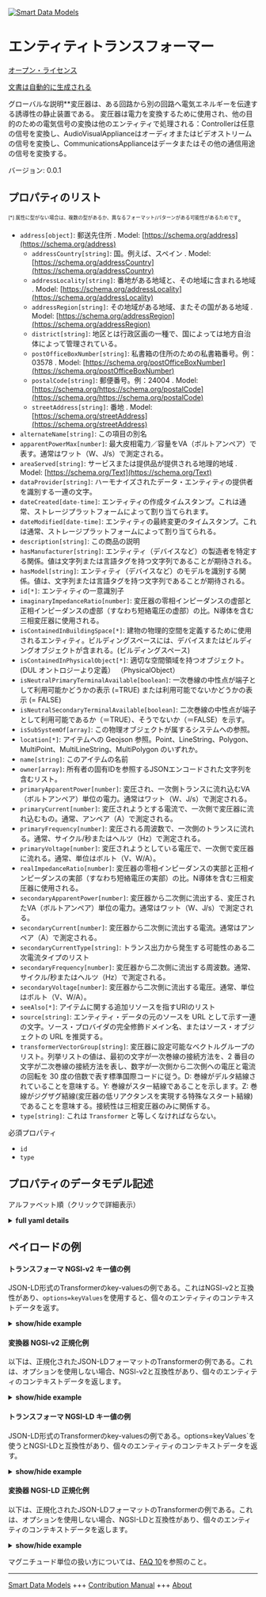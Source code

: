 <!-- 10-Header -->    
[![Smart Data Models](https://smartdatamodels.org/wp-content/uploads/2022/01/SmartDataModels_logo.png "Logo")](https://smartdatamodels.org)    
エンティティトランスフォーマー    
===============<!-- /10-Header -->    
<!-- 15-License -->    
[オープン・ライセンス](https://github.com/smart-data-models//dataModel.S4BLDG/blob/master/Transformer/LICENSE.md)    
[文書は自動的に生成される](https://docs.google.com/presentation/d/e/2PACX-1vTs-Ng5dIAwkg91oTTUdt8ua7woBXhPnwavZ0FxgR8BsAI_Ek3C5q97Nd94HS8KhP-r_quD4H0fgyt3/pub?start=false&loop=false&delayms=3000#slide=id.gb715ace035_0_60)    
<!-- /15-License -->    
<!-- 20-Description -->    
グローバルな説明**変圧器は、ある回路から別の回路へ電気エネルギーを伝達する誘導性の静止装置である。  変圧器は電力を変換するために使用され、他の目的のための電気信号の変換は他のエンティティで処理される：Controllerは任意の信号を変換し、AudioVisualApplianceはオーディオまたはビデオストリームの信号を変換し、CommunicationsApplianceはデータまたはその他の通信用途の信号を変換する。    
バージョン: 0.0.1    
<!-- /20-Description -->    
<!-- 30-PropertiesList -->    
## プロパティのリスト    
<sup><sub>[*] 属性に型がない場合は、複数の型があるか、異なるフォーマット/パターンがある可能性があるためです</sub></sup>。    
- `address[object]`: 郵送先住所  . Model: [https://schema.org/address](https://schema.org/address)	- `addressCountry[string]`: 国。例えば、スペイン  . Model: [https://schema.org/addressCountry](https://schema.org/addressCountry)    
	- `addressLocality[string]`: 番地がある地域と、その地域に含まれる地域  . Model: [https://schema.org/addressLocality](https://schema.org/addressLocality)    
	- `addressRegion[string]`: その地域がある地域、またその国がある地域  . Model: [https://schema.org/addressRegion](https://schema.org/addressRegion)    
	- `district[string]`: 地区とは行政区画の一種で、国によっては地方自治体によって管理されている。      
	- `postOfficeBoxNumber[string]`: 私書箱の住所のための私書箱番号。例：03578  . Model: [https://schema.org/postOfficeBoxNumber](https://schema.org/postOfficeBoxNumber)    
	- `postalCode[string]`: 郵便番号。例：24004  . Model: [https://schema.org/https://schema.org/postalCode](https://schema.org/https://schema.org/postalCode)    
	- `streetAddress[string]`: 番地  . Model: [https://schema.org/streetAddress](https://schema.org/streetAddress)    
- `alternateName[string]`: この項目の別名  - `apparentPowerMax[number]`: 最大皮相電力／容量をVA（ボルトアンペア）で表す。通常はワット（W、J/s）で測定される。  - `areaServed[string]`: サービスまたは提供品が提供される地理的地域  . Model: [https://schema.org/Text](https://schema.org/Text)- `dataProvider[string]`: ハーモナイズされたデータ・エンティティの提供者を識別する一連の文字。  - `dateCreated[date-time]`: エンティティの作成タイムスタンプ。これは通常、ストレージプラットフォームによって割り当てられます。  - `dateModified[date-time]`: エンティティの最終変更のタイムスタンプ。これは通常、ストレージプラットフォームによって割り当てられる。  - `description[string]`: この商品の説明  - `hasManufacturer[string]`: エンティティ（デバイスなど）の製造者を特定する関係。値は文字列または言語タグを持つ文字列であることが期待される。  - `hasModel[string]`: エンティティ（デバイスなど）のモデルを識別する関係。値は、文字列または言語タグを持つ文字列であることが期待される。  - `id[*]`: エンティティの一意識別子  - `imaginaryImpedanceRatio[number]`: 変圧器の零相インピーダンスの虚部と正相インピーダンスの虚部（すなわち短絡電圧の虚部）の比。N導体を含む三相変圧器に使用される。  - `isContainedInBuildingSpace[*]`: 建物の物理的空間を定義するために使用されるエンティティ。ビルディングスペースには、デバイスまたはビルディングオブジェクトが含まれる。(ビルディングスペース)  - `isContainedInPhysicalObject[*]`: 適切な空間領域を持つオブジェクト。  (DUL オントロジーより定義） （PhysicalObject）  - `isNeutralPrimaryTerminalAvailable[boolean]`: 一次巻線の中性点が端子として利用可能かどうかの表示 (=TRUE) または利用可能でないかどうかの表示 (= FALSE)  - `isNeutralSecondaryTerminalAvailable[boolean]`: 二次巻線の中性点が端子として利用可能であるか（＝TRUE）、そうでないか（＝FALSE）を示す。  - `isSubSystemOf[array]`: この物理オブジェクトが属するシステムへの参照。  - `location[*]`: アイテムへの Geojson 参照。Point、LineString、Polygon、MultiPoint、MultiLineString、MultiPolygon のいずれか。  - `name[string]`: このアイテムの名前  - `owner[array]`: 所有者の固有IDを参照するJSONエンコードされた文字列を含むリスト。  - `primaryApparentPower[number]`: 変圧され、一次側トランスに流れ込むVA（ボルトアンペア）単位の電力。通常はワット（W、J/s）で測定される。  - `primaryCurrent[number]`: 変圧されようとする電流で、一次側で変圧器に流れ込むもの。通常、アンペア（A）で測定される。  - `primaryFrequency[number]`: 変圧される周波数で、一次側のトランスに流れる。通常、サイクル/秒またはヘルツ（Hz）で測定される。  - `primaryVoltage[number]`: 変圧されようとしている電圧で、一次側で変圧器に流れる。通常、単位はボルト（V、W/A）。  - `realImpedanceRatio[number]`: 変圧器の零相インピーダンスの実部と正相インピーダンスの実部（すなわち短絡電圧の実部）の比。N導体を含む三相変圧器に使用される。  - `secondaryApparentPower[number]`: 変圧器から二次側に流出する、変圧されたVA（ボルトアンペア）単位の電力。通常はワット（W、J/s）で測定される。  - `secondaryCurrent[number]`: 変圧器から二次側に流出する電流。通常はアンペア（A）で測定される。  - `secondaryCurrentType[string]`: トランス出力から発生する可能性のある二次電流タイプのリスト  - `secondaryFrequency[number]`: 変圧器から二次側に流出する周波数。通常、サイクル/秒またはヘルツ（Hz）で測定される。  - `secondaryVoltage[number]`: 変圧器から二次側に流出する電圧。通常、単位はボルト（V、W/A）。  - `seeAlso[*]`: アイテムに関する追加リソースを指すURIのリスト  - `source[string]`: エンティティ・データの元のソースを URL として示す一連の文字。ソース・プロバイダの完全修飾ドメイン名、またはソース・オブジェクトの URL を推奨する。  - `transformerVectorGroup[string]`: 変圧器に設定可能なベクトルグループのリスト。列挙リストの値は、最初の文字が一次巻線の接続方法を、2 番目の文字が二次巻線の接続方法を表し、数字が一次側から二次側への電圧と電流の回転を 30 度の倍数で表す標準国際コードに従う。D: 巻線がデルタ結線されていることを意味する。Y: 巻線がスター結線であることを示します。Z: 巻線がジグザグ結線(変圧器の低リアクタンスを実現する特殊なスタート結線)であることを意味する。接続性は三相変圧器のみに関係する。  - `type[string]`: これは `Transformer` と等しくなければならない。  <!-- /30-PropertiesList -->    
<!-- 35-RequiredProperties -->    
必須プロパティ    
- `id`  - `type`  <!-- /35-RequiredProperties -->    
<!-- 40-RequiredProperties -->    
<!-- /40-RequiredProperties -->    
<!-- 50-DataModelHeader -->    
## プロパティのデータモデル記述    
アルファベット順（クリックで詳細表示）    
<!-- /50-DataModelHeader -->    
<!-- 60-ModelYaml -->    
<details><summary><strong>full yaml details</strong></summary>      
```yaml    
Transformer:      
  description: 'A transformer is an inductive stationary device that transfers electrical energy from one circuit to another.  Transformer is used to transform electric power; conversion of electric signals for other purposes is handled at other entities: Controller converts arbitrary signals, AudioVisualAppliance converts signals for audio or video streams, and CommunicationsAppliance converts signals for data or other communications usage.'      
  properties:      
    address:      
      description: The mailing address      
      properties:      
        addressCountry:      
          description: 'The country. For example, Spain'      
          type: string      
          x-ngsi:      
            model: https://schema.org/addressCountry      
            type: Property      
        addressLocality:      
          description: 'The locality in which the street address is, and which is in the region'      
          type: string      
          x-ngsi:      
            model: https://schema.org/addressLocality      
            type: Property      
        addressRegion:      
          description: 'The region in which the locality is, and which is in the country'      
          type: string      
          x-ngsi:      
            model: https://schema.org/addressRegion      
            type: Property      
        district:      
          description: 'A district is a type of administrative division that, in some countries, is managed by the local government'      
          type: string      
          x-ngsi:      
            type: Property      
        postOfficeBoxNumber:      
          description: 'The post office box number for PO box addresses. For example, 03578'      
          type: string      
          x-ngsi:      
            model: https://schema.org/postOfficeBoxNumber      
            type: Property      
        postalCode:      
          description: 'The postal code. For example, 24004'      
          type: string      
          x-ngsi:      
            model: https://schema.org/https://schema.org/postalCode      
            type: Property      
        streetAddress:      
          description: The street address      
          type: string      
          x-ngsi:      
            model: https://schema.org/streetAddress      
            type: Property      
        streetNr:      
          description: Number identifying a specific property on a public street      
          type: string      
          x-ngsi:      
            type: Property      
      type: object      
      x-ngsi:      
        model: https://schema.org/address      
        type: Property      
    alternateName:      
      description: An alternative name for this item      
      type: string      
      x-ngsi:      
        type: Property      
    apparentPowerMax:      
      description: 'Maximum apparent power/capacity in VA (volt ampere). Usually measured in Watts (W, J/s)'      
      type: number      
      x-ngsi:      
        type: Property      
    areaServed:      
      description: The geographic area where a service or offered item is provided      
      type: string      
      x-ngsi:      
        model: https://schema.org/Text      
        type: Property      
    dataProvider:      
      description: A sequence of characters identifying the provider of the harmonised data entity      
      type: string      
      x-ngsi:      
        type: Property      
    dateCreated:      
      description: Entity creation timestamp. This will usually be allocated by the storage platform      
      format: date-time      
      type: string      
      x-ngsi:      
        type: Property      
    dateModified:      
      description: Timestamp of the last modification of the entity. This will usually be allocated by the storage platform      
      format: date-time      
      type: string      
      x-ngsi:      
        type: Property      
    description:      
      description: A description of this item      
      type: string      
      x-ngsi:      
        type: Property      
    hasManufacturer:      
      description: 'A relationship identifying the manufacturer of an entity (e.g., device). The value is expected to be a string or a string with language tag'      
      type: string      
      x-ngsi:      
        type: Property      
    hasModel:      
      description: 'A relationship identifying the model of an entity (e.g., device). The value is expected to be a string or a string with language tag'      
      type: string      
      x-ngsi:      
        type: Property      
    id:      
      anyOf:      
        - description: Identifier format of any NGSI entity      
          maxLength: 256      
          minLength: 1      
          pattern: ^[\w\-\.\{\}\$\+\*\[\]`|~^@!,:\\]+$      
          type: string      
          x-ngsi:      
            type: Property      
        - description: Identifier format of any NGSI entity      
          format: uri      
          type: string      
          x-ngsi:      
            type: Property      
      description: Unique identifier of the entity      
      x-ngsi:      
        type: Property      
    imaginaryImpedanceRatio:      
      description: The ratio between the imaginary part of the zero sequence impedance and the imaginary part of the positive impedance (i.e. imaginary part of the short-circuit voltage) of the transformer. Used for three-phase transformer which includes a N-conductor      
      type: number      
      x-ngsi:      
        type: Property      
    isContainedInBuildingSpace:      
      anyOf:      
        - description: Identifier format of any NGSI entity      
          maxLength: 256      
          minLength: 1      
          pattern: ^[\w\-\.\{\}\$\+\*\[\]`|~^@!,:\\]+$      
          type: string      
          x-ngsi:      
            type: Property      
        - description: Identifier format of any NGSI entity      
          format: uri      
          type: string      
          x-ngsi:      
            type: Property      
      description: An entity used to define the physical spaces of the building. A building space contains devices or building objects. (BuildingSpace)      
      x-ngsi:      
        type: Property      
    isContainedInPhysicalObject:      
      anyOf:      
        - description: Identifier format of any NGSI entity      
          maxLength: 256      
          minLength: 1      
          pattern: ^[\w\-\.\{\}\$\+\*\[\]`|~^@!,:\\]+$      
          type: string      
          x-ngsi:      
            type: Property      
        - description: Identifier format of any NGSI entity      
          format: uri      
          type: string      
          x-ngsi:      
            type: Property      
      description: Any Object that has a proper space region.  (Definition extracted from DUL ontology) (PhysicalObject)      
      x-ngsi:      
        type: Property      
    isNeutralPrimaryTerminalAvailable:      
      description: An indication of whether the neutral point of the primary winding is available as a terminal (=TRUE) or not (= FALSE)      
      type: boolean      
      x-ngsi:      
        type: Property      
    isNeutralSecondaryTerminalAvailable:      
      description: An indication of whether the neutral point of the secondary winding is available as a terminal (=TRUE) or not (= FALSE)      
      type: boolean      
      x-ngsi:      
        type: Property      
    isSubSystemOf:      
      description: A reference to a system(s) that this Physical Object is part of      
      items:      
        anyOf:      
          - description: Identifier format of any NGSI entity      
            maxLength: 256      
            minLength: 1      
            pattern: ^[\w\-\.\{\}\$\+\*\[\]`|~^@!,:\\]+$      
            type: string      
            x-ngsi:      
              type: Property      
          - description: Identifier format of any NGSI entity      
            format: uri      
            type: string      
            x-ngsi:      
              type: Property      
        description: Unique identifier of the entity      
        x-ngsi:      
          type: Property      
      type: array      
      x-ngsi:      
        type: Relationship      
    location:      
      description: 'Geojson reference to the item. It can be Point, LineString, Polygon, MultiPoint, MultiLineString or MultiPolygon'      
      oneOf:      
        - description: Geojson reference to the item. Point      
          properties:      
            bbox:      
              items:      
                type: number      
              minItems: 4      
              type: array      
            coordinates:      
              items:      
                type: number      
              minItems: 2      
              type: array      
            type:      
              enum:      
                - Point      
              type: string      
          required:      
            - type      
            - coordinates      
          title: GeoJSON Point      
          type: object      
          x-ngsi:      
            type: GeoProperty      
        - description: Geojson reference to the item. LineString      
          properties:      
            bbox:      
              items:      
                type: number      
              minItems: 4      
              type: array      
            coordinates:      
              items:      
                items:      
                  type: number      
                minItems: 2      
                type: array      
              minItems: 2      
              type: array      
            type:      
              enum:      
                - LineString      
              type: string      
          required:      
            - type      
            - coordinates      
          title: GeoJSON LineString      
          type: object      
          x-ngsi:      
            type: GeoProperty      
        - description: Geojson reference to the item. Polygon      
          properties:      
            bbox:      
              items:      
                type: number      
              minItems: 4      
              type: array      
            coordinates:      
              items:      
                items:      
                  items:      
                    type: number      
                  minItems: 2      
                  type: array      
                minItems: 4      
                type: array      
              type: array      
            type:      
              enum:      
                - Polygon      
              type: string      
          required:      
            - type      
            - coordinates      
          title: GeoJSON Polygon      
          type: object      
          x-ngsi:      
            type: GeoProperty      
        - description: Geojson reference to the item. MultiPoint      
          properties:      
            bbox:      
              items:      
                type: number      
              minItems: 4      
              type: array      
            coordinates:      
              items:      
                items:      
                  type: number      
                minItems: 2      
                type: array      
              type: array      
            type:      
              enum:      
                - MultiPoint      
              type: string      
          required:      
            - type      
            - coordinates      
          title: GeoJSON MultiPoint      
          type: object      
          x-ngsi:      
            type: GeoProperty      
        - description: Geojson reference to the item. MultiLineString      
          properties:      
            bbox:      
              items:      
                type: number      
              minItems: 4      
              type: array      
            coordinates:      
              items:      
                items:      
                  items:      
                    type: number      
                  minItems: 2      
                  type: array      
                minItems: 2      
                type: array      
              type: array      
            type:      
              enum:      
                - MultiLineString      
              type: string      
          required:      
            - type      
            - coordinates      
          title: GeoJSON MultiLineString      
          type: object      
          x-ngsi:      
            type: GeoProperty      
        - description: Geojson reference to the item. MultiLineString      
          properties:      
            bbox:      
              items:      
                type: number      
              minItems: 4      
              type: array      
            coordinates:      
              items:      
                items:      
                  items:      
                    items:      
                      type: number      
                    minItems: 2      
                    type: array      
                  minItems: 4      
                  type: array      
                type: array      
              type: array      
            type:      
              enum:      
                - MultiPolygon      
              type: string      
          required:      
            - type      
            - coordinates      
          title: GeoJSON MultiPolygon      
          type: object      
          x-ngsi:      
            type: GeoProperty      
      x-ngsi:      
        type: GeoProperty      
    name:      
      description: The name of this item      
      type: string      
      x-ngsi:      
        type: Property      
    owner:      
      description: A List containing a JSON encoded sequence of characters referencing the unique Ids of the owner(s)      
      items:      
        anyOf:      
          - description: Identifier format of any NGSI entity      
            maxLength: 256      
            minLength: 1      
            pattern: ^[\w\-\.\{\}\$\+\*\[\]`|~^@!,:\\]+$      
            type: string      
            x-ngsi:      
              type: Property      
          - description: Identifier format of any NGSI entity      
            format: uri      
            type: string      
            x-ngsi:      
              type: Property      
        description: Unique identifier of the entity      
        x-ngsi:      
          type: Property      
      type: array      
      x-ngsi:      
        type: Property      
    primaryApparentPower:      
      description: 'The power in VA (volt ampere) that has been transformed and that runs into the transformer on the primary side. Usually measured in Watts (W, J/s)'      
      type: number      
      x-ngsi:      
        type: Property      
    primaryCurrent:      
      description: The current that is going to be transformed and that runs into the transformer on the primary side. Usually measured in Ampere (A)      
      type: number      
      x-ngsi:      
        type: Property      
    primaryFrequency:      
      description: The frequency that is going to be transformed and that runs into the transformer on the primary side. Usually measured in cycles/s or Hertz (Hz)      
      type: number      
      x-ngsi:      
        type: Property      
    primaryVoltage:      
      description: 'The voltage that is going to be transformed and that runs into the transformer on the primary side. Usually measured in Volts (V, W/A)'      
      type: number      
      x-ngsi:      
        type: Property      
    realImpedanceRatio:      
      description: The ratio between the real part of the zero sequence impedance and the real part of the positive impedance (i.e. real part of the short-circuit voltage) of the transformer. Used for three-phase transformer which includes a N-conductor      
      type: number      
      x-ngsi:      
        type: Property      
    secondaryApparentPower:      
      description: 'The power in VA (volt ampere) that has been transformed and is running out of the transformer on the secondary side. Usually measured in Watts (W, J/s)'      
      type: number      
      x-ngsi:      
        type: Property      
    secondaryCurrent:      
      description: The current that has been transformed and is running out of the transformer on the secondary side. Usually measured in Ampere (A)      
      type: number      
      x-ngsi:      
        type: Property      
    secondaryCurrentType:      
      description: A list of the secondary current types that can result from transformer output      
      type: string      
      x-ngsi:      
        type: Property      
    secondaryFrequency:      
      description: The frequency that has been transformed and is running out of the transformer on the secondary side. Usually measured in cycles/s or Hertz (Hz)      
      type: number      
      x-ngsi:      
        type: Property      
    secondaryVoltage:      
      description: 'The voltage that has been transformed and is running out of the transformer on the secondary side. Usually measured in Volts (V, W/A)'      
      type: number      
      x-ngsi:      
        type: Property      
    seeAlso:      
      description: list of uri pointing to additional resources about the item      
      oneOf:      
        - items:      
            format: uri      
            type: string      
          minItems: 1      
          type: array      
        - format: uri      
          type: string      
      x-ngsi:      
        type: Property      
    source:      
      description: 'A sequence of characters giving the original source of the entity data as a URL. Recommended to be the fully qualified domain name of the source provider, or the URL to the source object'      
      type: string      
      x-ngsi:      
        type: Property      
    transformerVectorGroup:      
      description: 'List of the possible vector groups for the transformer from which that required may be set. Values in the enumeration list follow a standard international code where the first letter describes how the primary windings are connected, the second letter describes how the secondary windings are connected, and the numbers describe the rotation of voltages and currents from the primary to the secondary side in multiples of 30 degrees. D: means that the windings are delta-connected. Y: means that the windings are star-connected. Z: means that the windings are zig-zag connected (a special start-connected providing low reactance of the transformer). The connectivity is only relevant for three-phase transformers'      
      type: string      
      x-ngsi:      
        type: Property      
    type:      
      description: It must be equal to `Transformer`      
      enum:      
        - Transformer      
      type: string      
      x-ngsi:      
        type: Property      
  required:      
    - id      
    - type      
  type: object      
  x-derived-from: "https://saref.etsi.org/saref4bldg/v1.1.2/#s4bldg:Transformer"      
  x-disclaimer: 'Redistribution and use in source and binary forms, with or without modification, are permitted  provided that the license conditions are met. Copyleft (c) 2022 Contributors to Smart Data Models Program'      
  x-license-url: https://github.com/smart-data-models/dataModel.S4BLDG/blob/master/Transformer/LICENSE.md      
  x-model-schema: https://smart-data-models.github.com/dataModel.SAREF4BLDG/Transformer/schema.json      
  x-model-tags: SAREF Transformer      
  x-version: 0.0.1      
```    
</details>      
<!-- /60-ModelYaml -->    
<!-- 70-MiddleNotes -->    
<!-- /70-MiddleNotes -->    
<!-- 80-Examples -->    
## ペイロードの例    
#### トランスフォーマ NGSI-v2 キー値の例    
JSON-LD形式のTransformerのkey-valuesの例である。これはNGSI-v2と互換性があり、`options=keyValues`を使用すると、個々のエンティティのコンテキストデータを返す。    
<details><summary><strong>show/hide example</strong></summary>      
```json  
{  
  "id": "urn:ngsi-ld:Transformer:4976b0ec-0c96-4ae1-91da-c906da8348da",  
  "type": "Transformer",  
  "apparentPowerMax": 0.17497838413457267,  
  "imaginaryImpedanceRatio": 0.5323895083879017,  
  "isNeutralPrimaryTerminalAvailable": false,  
  "isNeutralSecondaryTerminalAvailable": true,  
  "primaryApparentPower": 0.8765115449298688,  
  "primaryCurrent": 0.871670986786111,  
  "primaryFrequency": 0.141749759362659,  
  "primaryVoltage": 0.5038263292514936,  
  "realImpedanceRatio": 0.06325384828151492,  
  "secondaryApparentPower": 0.45704946090246745,  
  "secondaryCurrent": 0.4016609926228465,  
  "secondaryCurrentType": "Data",  
  "secondaryFrequency": 0.7436141485906284,  
  "secondaryVoltage": 0.4646450009162978,  
  "transformerVectorGroup": "Soft",  
  "isContainedInBuildingSpace": "urn:ngsi-ld:BuildingSpace:51645089-5e36-4b9c-ad25-b97b58506919",  
  "isContainedInPhysicalObject": "urn:ngsi-ld:PhysicalObject:6737e804-54ff-41c0-ba12-90dde24f3d59",  
  "isSubSystemOf": [  
    "urn:ngsi-ld:System:38dfdf15-5a41-412d-9b05-435cb7809e6f",  
    "urn:ngsi-ld:System:b7274b46-33ec-4694-8dda-999197bb58c5",  
    "urn:ngsi-ld:System:b7d5c2ce-fc23-42d0-be8f-9e56a9f3c5db"  
  ],  
  "hasManufacturer": "Transformer Company Inc.",  
  "hasModel": "Transformer 0.1.2",  
  "dateCreated": "2023-01-25T16:42:43Z",  
  "dateModified": "2023-01-26T13:53:42Z",  
  "source": "Import",  
  "name": "Transformer",  
  "alternateName": "Transformer type 2",  
  "description": "Transformer of limited Transformer types",  
  "dataProvider": "IFC file"  
}  
```  
</details>    
#### 変換器 NGSI-v2 正規化例    
以下は、正規化されたJSON-LDフォーマットのTransformerの例である。これは、オプションを使用しない場合、NGSI-v2と互換性があり、個々のエンティティのコンテキストデータを返します。    
<details><summary><strong>show/hide example</strong></summary>      
```json  
{  
  "id": "urn:ngsi-ld:Transformer:7dc130e2-e429-4c26-b467-ec9d1f41e7b8",  
  "type": "Transformer",  
  "apparentPowerMax": {  
    "type": "Number",  
    "value": 0.6561932522421066  
  },  
  "imaginaryImpedanceRatio": {  
    "type": "Number",  
    "value": 0.7913482963385954  
  },  
  "isNeutralPrimaryTerminalAvailable": {  
    "type": "Boolean",  
    "value": true  
  },  
  "isNeutralSecondaryTerminalAvailable": {  
    "type": "Boolean",  
    "value": true  
  },  
  "primaryApparentPower": {  
    "type": "Number",  
    "value": 0.23470397848013025  
  },  
  "primaryCurrent": {  
    "type": "Number",  
    "value": 0.7245530289719985  
  },  
  "primaryFrequency": {  
    "type": "Number",  
    "value": 0.18927842693402908  
  },  
  "primaryVoltage": {  
    "type": "Number",  
    "value": 0.359590276424793  
  },  
  "realImpedanceRatio": {  
    "type": "Number",  
    "value": 0.6917590580595899  
  },  
  "secondaryApparentPower": {  
    "type": "Number",  
    "value": 0.10075664755263747  
  },  
  "secondaryCurrent": {  
    "type": "Number",  
    "value": 0.1458215404162363  
  },  
  "secondaryCurrentType": {  
    "type": "Text",  
    "value": "Tasty Wooden Car"  
  },  
  "secondaryFrequency": {  
    "type": "Number",  
    "value": 0.09146741937660052  
  },  
  "secondaryVoltage": {  
    "type": "Number",  
    "value": 0.31779800995261864  
  },  
  "transformerVectorGroup": {  
    "type": "Text",  
    "value": "SMS"  
  },  
  "isContainedInBuildingSpace": {  
    "type": "Text",  
    "value": "urn:ngsi-ld:BuildingSpace:16bccee7-8244-4707-8d4b-c5a06b0fee75"  
  },  
  "isContainedInPhysicalObject": {  
    "type": "Text",  
    "value": "urn:ngsi-ld:PhysicalObject:b9a1bd5e-114e-41ba-b865-25b4b4c5c3c5"  
  },  
  "isSubSystemOf": {  
    "type": "StructuredValue",  
    "value": [  
      "urn:ngsi-ld:System:37554df5-ec0d-4e03-8697-7d562ff2134f",  
      "urn:ngsi-ld:System:e967a169-474b-47a0-bd0c-a76ce8a5f7be",  
      "urn:ngsi-ld:System:49a6b09b-2301-4b6e-a167-54ee44cc83d4"  
    ]  
  },  
  "hasManufacturer": {  
    "type": "Text",  
    "value": "Transformer Company Inc."  
  },  
  "hasModel": {  
    "type": "Text",  
    "value": "Transformer 0.1.2"  
  },  
  "dateCreated": {  
    "type": "DateTime",  
    "value": "2023-01-25T20:08:21.2034652+01:00"  
  },  
  "dateModified": {  
    "type": "DateTime",  
    "value": "2023-01-25T22:13:38.7837862+01:00"  
  },  
  "source": {  
    "type": "Text",  
    "value": "Import"  
  },  
  "name": {  
    "type": "Text",  
    "value": "Transformer"  
  },  
  "alternateName": {  
    "type": "Text",  
    "value": "Transformer type 2"  
  },  
  "description": {  
    "type": "Text",  
    "value": "Transformer of limited Transformer types"  
  },  
  "dataProvider": {  
    "type": "Text",  
    "value": "IFC file"  
  }  
}  
```  
</details>    
#### トランスフォーマ NGSI-LD キー値の例    
JSON-LD形式のTransformerのkey-valuesの例である。options=keyValues`を使うとNGSI-LDと互換性があり、個々のエンティティのコンテキストデータを返す。    
<details><summary><strong>show/hide example</strong></summary>      
```json  
{  
  "id": "urn:ngsi-ld:Transformer:4976b0ec-0c96-4ae1-91da-c906da8348da",  
  "type": "Transformer",  
  "apparentPowerMax": 0.17497838413457267,  
  "imaginaryImpedanceRatio": 0.5323895083879017,  
  "isNeutralPrimaryTerminalAvailable": false,  
  "isNeutralSecondaryTerminalAvailable": true,  
  "primaryApparentPower": 0.8765115449298688,  
  "primaryCurrent": 0.871670986786111,  
  "primaryFrequency": 0.141749759362659,  
  "primaryVoltage": 0.5038263292514936,  
  "realImpedanceRatio": 0.06325384828151492,  
  "secondaryApparentPower": 0.45704946090246745,  
  "secondaryCurrent": 0.4016609926228465,  
  "secondaryCurrentType": "Data",  
  "secondaryFrequency": 0.7436141485906284,  
  "secondaryVoltage": 0.4646450009162978,  
  "transformerVectorGroup": "Soft",  
  "isContainedInBuildingSpace": "urn:ngsi-ld:BuildingSpace:51645089-5e36-4b9c-ad25-b97b58506919",  
  "isContainedInPhysicalObject": "urn:ngsi-ld:PhysicalObject:6737e804-54ff-41c0-ba12-90dde24f3d59",  
  "isSubSystemOf": [  
    "urn:ngsi-ld:System:38dfdf15-5a41-412d-9b05-435cb7809e6f",  
    "urn:ngsi-ld:System:b7274b46-33ec-4694-8dda-999197bb58c5",  
    "urn:ngsi-ld:System:b7d5c2ce-fc23-42d0-be8f-9e56a9f3c5db"  
  ],  
  "hasManufacturer": "Transformer Company Inc.",  
  "hasModel": "Transformer 0.1.2",  
  "dateCreated": "2023-01-25T16:42:43Z",  
  "dateModified": "2023-01-26T13:53:42Z",  
  "source": "Import",  
  "name": "Transformer",  
  "alternateName": "Transformer type 2",  
  "description": "Transformer of limited Transformer types",  
  "dataProvider": "IFC file",  
  "@context": [  
    "https://raw.githubusercontent.com/smart-data-models/dataModel.S4BLDG/master/context.jsonld",  
    "https://uri.etsi.org/ngsi-ld/v1/ngsi-ld-core-context.jsonld"  
  ]  
}  
```  
</details>    
#### 変換器 NGSI-LD 正規化例    
以下は、正規化されたJSON-LDフォーマットのTransformerの例である。これは、オプションを使用しない場合、NGSI-LDと互換性があり、個々のエンティティのコンテキストデータを返します。    
<details><summary><strong>show/hide example</strong></summary>      
```json  
{  
  "id": "urn:ngsi-ld:Transformer:24b95122-4055-44dc-82ad-09a2bcda9025",  
  "type": "Transformer",  
  "apparentPowerMax": {  
    "type": "Property",  
    "unitCode": "J/s",  
    "observedAt": "2023-01-25T20:30:38Z",  
    "value": 0.24466523496915848  
  },  
  "imaginaryImpedanceRatio": {  
    "type": "Property",  
    "unitCode": "NA",  
    "observedAt": "2023-01-26T00:56:06Z",  
    "value": 0.0034198103714959682  
  },  
  "isNeutralPrimaryTerminalAvailable": {  
    "type": "Property",  
    "value": false  
  },  
  "isNeutralSecondaryTerminalAvailable": {  
    "type": "Property",  
    "value": true  
  },  
  "primaryApparentPower": {  
    "type": "Property",  
    "unitCode": "J/s",  
    "observedAt": "2023-01-26T12:47:55Z",  
    "value": 0.9141641275735504  
  },  
  "primaryCurrent": {  
    "type": "Property",  
    "unitCode": "A",  
    "observedAt": "2023-01-26T04:09:04Z",  
    "value": 0.21921580436899846  
  },  
  "primaryFrequency": {  
    "type": "Property",  
    "unitCode": "Hz",  
    "observedAt": "2023-01-26T11:27:17Z",  
    "value": 0.8873577584995188  
  },  
  "primaryVoltage": {  
    "type": "Property",  
    "unitCode": "W/A",  
    "observedAt": "2023-01-26T07:23:40Z",  
    "value": 0.33421317836814646  
  },  
  "realImpedanceRatio": {  
    "type": "Property",  
    "unitCode": "NA",  
    "observedAt": "2023-01-26T03:38:23Z",  
    "value": 0.6061321069719529  
  },  
  "secondaryApparentPower": {  
    "type": "Property",  
    "unitCode": "J/s",  
    "observedAt": "2023-01-25T19:57:55Z",  
    "value": 0.3997980055591537  
  },  
  "secondaryCurrent": {  
    "type": "Property",  
    "unitCode": "A",  
    "observedAt": "2023-01-26T13:58:27Z",  
    "value": 0.2899846616898377  
  },  
  "secondaryCurrentType": {  
    "type": "Property",  
    "value": "human-resource"  
  },  
  "secondaryFrequency": {  
    "type": "Property",  
    "unitCode": "Hz",  
    "observedAt": "2023-01-26T03:39:16Z",  
    "value": 0.06983160765779406  
  },  
  "secondaryVoltage": {  
    "type": "Property",  
    "unitCode": "W/A",  
    "observedAt": "2023-01-26T07:19:14Z",  
    "value": 0.8594539881916403  
  },  
  "transformerVectorGroup": {  
    "type": "Property",  
    "value": "digital"  
  },  
  "isContainedInBuildingSpace": {  
    "type": "Relationship",  
    "object": "urn:ngsi-ld:BuildingSpace:ded8c891-dfe1-4973-966c-96ab6231373d"  
  },  
  "isContainedInPhysicalObject": {  
    "type": "Relationship",  
    "object": "urn:ngsi-ld:PhysicalObject:aab67381-2a15-4bdc-ab0f-953b17253b8f"  
  },  
  "isSubSystemOf": [  
    {  
      "type": "Relationship",  
      "object": "urn:ngsi-ld:System:d06b6674-162c-4593-a8fd-3874ef353008"  
    },  
    {  
      "type": "Relationship",  
      "object": "urn:ngsi-ld:System:d0aca3bd-bf1b-4e9e-a998-a76c9b1ac7a6"  
    },  
    {  
      "type": "Relationship",  
      "object": "urn:ngsi-ld:System:1ab049a0-7295-4eef-82a1-0bb422132435"  
    }  
  ],  
  "hasManufacturer": {  
    "type": "Property",  
    "value": "Transformer Company Inc."  
  },  
  "hasModel": {  
    "type": "Property",  
    "value": "Transformer 0.1.2"  
  },  
  "dateCreated": {  
    "type": "Property",  
    "value": "2023-01-26T06:32:52Z"  
  },  
  "dateModified": {  
    "type": "Property",  
    "value": "2023-01-26T05:11:11Z"  
  },  
  "source": {  
    "type": "Property",  
    "value": "Import"  
  },  
  "name": {  
    "type": "Property",  
    "value": "Transformer"  
  },  
  "alternateName": {  
    "type": "Property",  
    "value": "Transformer type 2"  
  },  
  "description": {  
    "type": "Property",  
    "value": "Transformer of limited Transformer types"  
  },  
  "dataProvider": {  
    "type": "Property",  
    "value": "IFC file"  
  },  
  "@context": [  
    "https://raw.githubusercontent.com/smart-data-models/dataModel.S4BLDG/master/context.jsonld",  
    "https://uri.etsi.org/ngsi-ld/v1/ngsi-ld-core-context.jsonld"  
  ]  
}  
```  
</details><!-- /80-Examples -->    
<!-- 90-FooterNotes -->    
<!-- /90-FooterNotes -->    
<!-- 95-Units -->    
マグニチュード単位の扱い方については、[FAQ 10](https://smartdatamodels.org/index.php/faqs/)を参照のこと。    
<!-- /95-Units -->    
<!-- 97-LastFooter -->    
---    
[Smart Data Models](https://smartdatamodels.org) +++ [Contribution Manual](https://bit.ly/contribution_manual) +++ [About](https://bit.ly/Introduction_SDM)<!-- /97-LastFooter -->    
